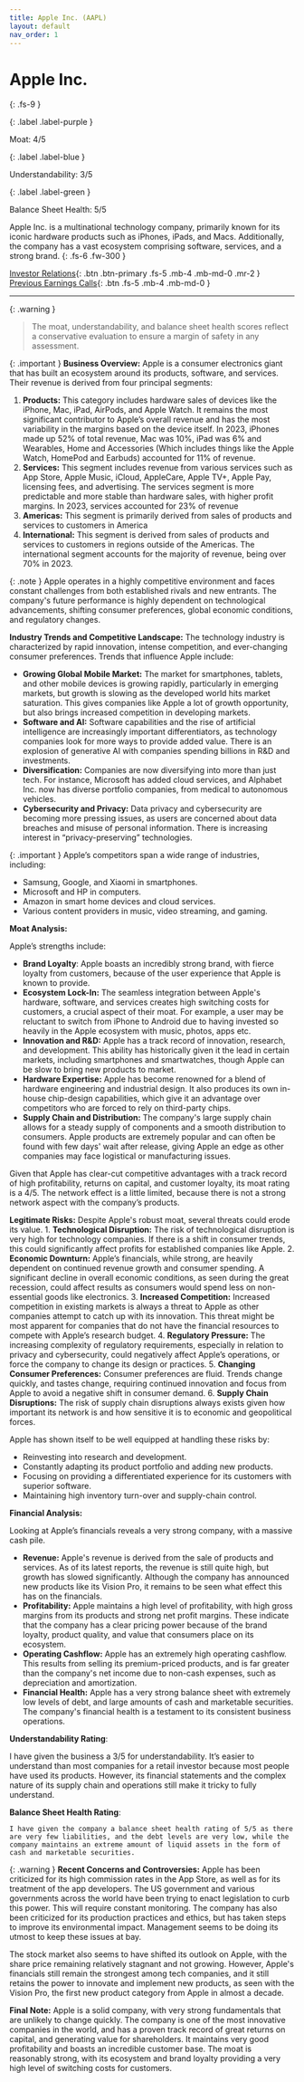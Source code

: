 ```yaml
---
title: Apple Inc. (AAPL)
layout: default
nav_order: 1
---
```


# Apple Inc.
{: .fs-9 }

{: .label .label-purple }

Moat: 4/5

{: .label .label-blue }

Understandability: 3/5

{: .label .label-green }

Balance Sheet Health: 5/5

Apple Inc. is a multinational technology company, primarily known for its iconic hardware products such as iPhones, iPads, and Macs. Additionally, the company has a vast ecosystem comprising software, services, and a strong brand.
{: .fs-6 .fw-300 }

[Investor Relations](https://www.google.com/search?q=AAPL+investor+relations){: .btn .btn-primary .fs-5 .mb-4 .mb-md-0 .mr-2 }
[Previous Earnings Calls](https://discountingcashflows.com/company/AAPL/transcripts/){: .btn .fs-5 .mb-4 .mb-md-0 }

---

{: .warning }
>The moat, understandability, and balance sheet health scores reflect a conservative evaluation to ensure a margin of safety in any assessment.



{: .important }
**Business Overview:**
Apple is a consumer electronics giant that has built an ecosystem around its products, software, and services. Their revenue is derived from four principal segments:
1.	**Products:** This category includes hardware sales of devices like the iPhone, Mac, iPad, AirPods, and Apple Watch. It remains the most significant contributor to Apple’s overall revenue and has the most variability in the margins based on the device itself. In 2023, iPhones made up 52% of total revenue, Mac was 10%, iPad was 6% and Wearables, Home and Accessories (Which includes things like the Apple Watch, HomePod and Earbuds) accounted for 11% of revenue.
2.   **Services:** This segment includes revenue from various services such as App Store, Apple Music, iCloud, AppleCare, Apple TV+, Apple Pay, licensing fees, and advertising. The services segment is more predictable and more stable than hardware sales, with higher profit margins. In 2023, services accounted for 23% of revenue
3.    **Americas:** This segment is primarily derived from sales of products and services to customers in America
4.    **International:** This segment is derived from sales of products and services to customers in regions outside of the Americas. The international segment accounts for the majority of revenue, being over 70% in 2023.

{: .note }
Apple operates in a highly competitive environment and faces constant challenges from both established rivals and new entrants. The company's future performance is highly dependent on technological advancements, shifting consumer preferences, global economic conditions, and regulatory changes.

**Industry Trends and Competitive Landscape:**
The technology industry is characterized by rapid innovation, intense competition, and ever-changing consumer preferences. Trends that influence Apple include:

*   **Growing Global Mobile Market:** The market for smartphones, tablets, and other mobile devices is growing rapidly, particularly in emerging markets, but growth is slowing as the developed world hits market saturation. This gives companies like Apple a lot of growth opportunity, but also brings increased competition in developing markets.
*   **Software and AI:** Software capabilities and the rise of artificial intelligence are increasingly important differentiators, as technology companies look for more ways to provide added value. There is an explosion of generative AI with companies spending billions in R&D and investments.
*  **Diversification:** Companies are now diversifying into more than just tech. For instance, Microsoft has added cloud services, and Alphabet Inc. now has diverse portfolio companies, from medical to autonomous vehicles.
*   **Cybersecurity and Privacy:** Data privacy and cybersecurity are becoming more pressing issues, as users are concerned about data breaches and misuse of personal information. There is increasing interest in “privacy-preserving” technologies.

{: .important }
Apple’s competitors span a wide range of industries, including:
*    Samsung, Google, and Xiaomi in smartphones.
*    Microsoft and HP in computers.
*    Amazon in smart home devices and cloud services.
*    Various content providers in music, video streaming, and gaming.

**Moat Analysis:**

Apple’s strengths include:
*   **Brand Loyalty**:  Apple boasts an incredibly strong brand, with fierce loyalty from customers, because of the user experience that Apple is known to provide.
*   **Ecosystem Lock-In:** The seamless integration between Apple's hardware, software, and services creates high switching costs for customers, a crucial aspect of their moat. For example, a user may be reluctant to switch from iPhone to Android due to having invested so heavily in the Apple ecosystem with music, photos, apps etc.
*   **Innovation and R&D:** Apple has a track record of innovation, research, and development. This ability has historically given it the lead in certain markets, including smartphones and smartwatches, though Apple can be slow to bring new products to market.
*   **Hardware Expertise:** Apple has become renowned for a blend of hardware engineering and industrial design. It also produces its own in-house chip-design capabilities, which give it an advantage over competitors who are forced to rely on third-party chips.
*  **Supply Chain and Distribution:** The company's large supply chain allows for a steady supply of components and a smooth distribution to consumers. Apple products are extremely popular and can often be found with few days' wait after release, giving Apple an edge as other companies may face logistical or manufacturing issues.

  Given that Apple has clear-cut competitive advantages with a track record of high profitability, returns on capital, and customer loyalty, its moat rating is a 4/5.  The network effect is a little limited, because there is not a strong network aspect with the company’s products.

  **Legitimate Risks:**
  Despite Apple's robust moat, several threats could erode its value.
    1.  **Technological Disruption:** The risk of technological disruption is very high for technology companies. If there is a shift in consumer trends, this could significantly affect profits for established companies like Apple.
   2.  **Economic Downturn:** Apple’s financials, while strong, are heavily dependent on continued revenue growth and consumer spending. A significant decline in overall economic conditions, as seen during the great recession, could affect results as consumers would spend less on non-essential goods like electronics.
    3.  **Increased Competition:** Increased competition in existing markets is always a threat to Apple as other companies attempt to catch up with its innovation. This threat might be most apparent for companies that do not have the financial resources to compete with Apple’s research budget.
    4.  **Regulatory Pressure:** The increasing complexity of regulatory requirements, especially in relation to privacy and cybersecurity, could negatively affect Apple’s operations, or force the company to change its design or practices.
   5.    **Changing Consumer Preferences:** Consumer preferences are fluid. Trends change quickly, and tastes change, requiring continued innovation and focus from Apple to avoid a negative shift in consumer demand.
     6.   **Supply Chain Disruptions:** The risk of supply chain disruptions always exists given how important its network is and how sensitive it is to economic and geopolitical forces.

  Apple has shown itself to be well equipped at handling these risks by:
*   Reinvesting into research and development.
*   Constantly adapting its product portfolio and adding new products.
*   Focusing on providing a differentiated experience for its customers with superior software.
*   Maintaining high inventory turn-over and supply-chain control.

**Financial Analysis:**

  Looking at Apple’s financials reveals a very strong company, with a massive cash pile.
  * **Revenue:** Apple's revenue is derived from the sale of products and services. As of its latest reports, the revenue is still quite high, but growth has slowed significantly. Although the company has announced new products like its Vision Pro, it remains to be seen what effect this has on the financials.
  *   **Profitability:** Apple maintains a high level of profitability, with high gross margins from its products and strong net profit margins. These indicate that the company has a clear pricing power because of the brand loyalty, product quality, and value that consumers place on its ecosystem.
*    **Operating Cashflow:** Apple has an extremely high operating cashflow. This results from selling its premium-priced products, and is far greater than the company's net income due to non-cash expenses, such as depreciation and amortization.
*  **Financial Health:** Apple has a very strong balance sheet with extremely low levels of debt, and large amounts of cash and marketable securities. The company's financial health is a testament to its consistent business operations.

  **Understandability Rating**:

  I have given the business a 3/5 for understandability. It’s easier to understand than most companies for a retail investor because most people have used its products. However, its financial statements and the complex nature of its supply chain and operations still make it tricky to fully understand.
  
   **Balance Sheet Health Rating**:

    I have given the company a balance sheet health rating of 5/5 as there are very few liabilities, and the debt levels are very low, while the company maintains an extreme amount of liquid assets in the form of cash and marketable securities.

{: .warning }
**Recent Concerns and Controversies:**
Apple has been criticized for its high commission rates in the App Store, as well as for its treatment of the app developers. The US government and various governments across the world have been trying to enact legislation to curb this power. This will require constant monitoring. The company has also been criticized for its production practices and ethics, but has taken steps to improve its environmental impact. Management seems to be doing its utmost to keep these issues at bay.

The stock market also seems to have shifted its outlook on Apple, with the share price remaining relatively stagnant and not growing. However, Apple's financials still remain the strongest among tech companies, and it still retains the power to innovate and implement new products, as seen with the Vision Pro, the first new product category from Apple in almost a decade.

**Final Note:**
Apple is a solid company, with very strong fundamentals that are unlikely to change quickly. The company is one of the most innovative companies in the world, and has a proven track record of great returns on capital, and generating value for shareholders. It maintains very good profitability and boasts an incredible customer base. The moat is reasonably strong, with its ecosystem and brand loyalty providing a very high level of switching costs for customers.
